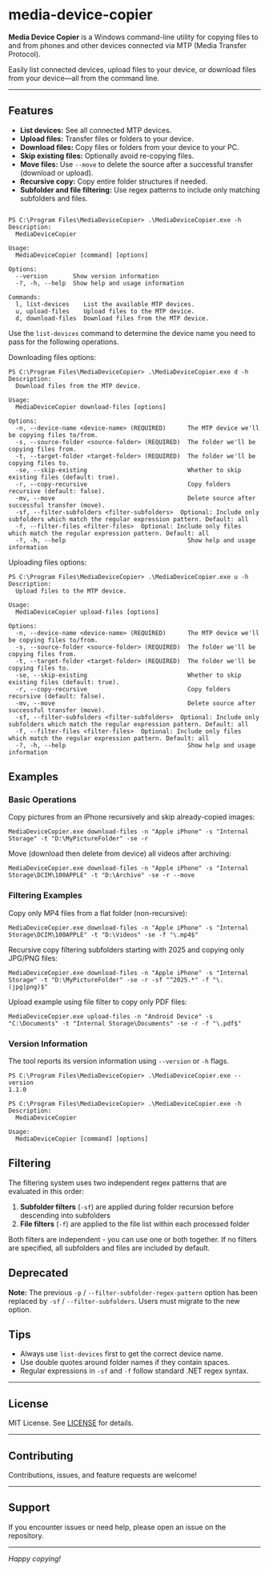 # media-device-copier
**Media Device Copier** is a Windows command-line utility for copying files to and from phones and other devices connected via MTP (Media Transfer Protocol).

Easily list connected devices, upload files to your device, or download files from your device—all from the command line.


---

## Features

- **List devices:** See all connected MTP devices.
- **Upload files:** Transfer files or folders to your device.
- **Download files:** Copy files or folders from your device to your PC.
- **Skip existing files:** Optionally avoid re-copying files.
- **Move files:** Use `--move` to delete the source after a successful transfer (download or upload).
- **Recursive copy:** Copy entire folder structures if needed.
- **Subfolder and file filtering:** Use regex patterns to include only matching subfolders and files.
```

PS C:\Program Files\MediaDeviceCopier> .\MediaDeviceCopier.exe -h
Description:
  MediaDeviceCopier

Usage:
  MediaDeviceCopier [command] [options]

Options:
  --version       Show version information
  -?, -h, --help  Show help and usage information

Commands:
  l, list-devices    List the available MTP devices.
  u, upload-files    Upload files to the MTP device.
  d, download-files  Download files from the MTP device.
```

Use the `list-devices` command to determine the device name you need to pass for the following operations.

Downloading files options:

```
PS C:\Program Files\MediaDeviceCopier> .\MediaDeviceCopier.exe d -h
Description:
  Download files from the MTP device.

Usage:
  MediaDeviceCopier download-files [options]

Options:
  -n, --device-name <device-name> (REQUIRED)      The MTP device we'll be copying files to/from.
  -s, --source-folder <source-folder> (REQUIRED)  The folder we'll be copying files from.
  -t, --target-folder <target-folder> (REQUIRED)  The folder we'll be copying files to.
  -se, --skip-existing                            Whether to skip existing files (default: true).
  -r, --copy-recursive                            Copy folders recursive (default: false).
  -mv, --move                                     Delete source after successful transfer (move).
  -sf, --filter-subfolders <filter-subfolders>  Optional: Include only subfolders which match the regular expression pattern. Default: all
  -f, --filter-files <filter-files>  Optional: Include only files which match the regular expression pattern. Default: all
  -?, -h, --help                                  Show help and usage information
```

Uploading files options:

```
PS C:\Program Files\MediaDeviceCopier> .\MediaDeviceCopier.exe u -h
Description:
  Upload files to the MTP device.

Usage:
  MediaDeviceCopier upload-files [options]

Options:
  -n, --device-name <device-name> (REQUIRED)      The MTP device we'll be copying files to/from.
  -s, --source-folder <source-folder> (REQUIRED)  The folder we'll be copying files from.
  -t, --target-folder <target-folder> (REQUIRED)  The folder we'll be copying files to.
  -se, --skip-existing                            Whether to skip existing files (default: true).
  -r, --copy-recursive                            Copy folders recursive (default: false).
  -mv, --move                                     Delete source after successful transfer (move).
  -sf, --filter-subfolders <filter-subfolders>  Optional: Include only subfolders which match the regular expression pattern. Default: all
  -f, --filter-files <filter-files>  Optional: Include only files which match the regular expression pattern. Default: all
  -?, -h, --help                                  Show help and usage information
```
## Examples

### Basic Operations

Copy pictures from an iPhone recursively and skip already-copied images:
```
MediaDeviceCopier.exe download-files -n "Apple iPhone" -s "Internal Storage" -t "D:\MyPictureFolder" -se -r
```

Move (download then delete from device) all videos after archiving:
```
MediaDeviceCopier.exe download-files -n "Apple iPhone" -s "Internal Storage\DCIM\100APPLE" -t "D:\Archive" -se -r --move
```

### Filtering Examples

Copy only MP4 files from a flat folder (non-recursive):
```
MediaDeviceCopier.exe download-files -n "Apple iPhone" -s "Internal Storage\DCIM\100APPLE" -t "D:\Videos" -se -f "\.mp4$"
```

Recursive copy filtering subfolders starting with 2025 and copying only JPG/PNG files:
```
MediaDeviceCopier.exe download-files -n "Apple iPhone" -s "Internal Storage" -t "D:\MyPictureFolder" -se -r -sf "^2025.*" -f "\.(jpg|png)$"
```

Upload example using file filter to copy only PDF files:
```
MediaDeviceCopier.exe upload-files -n "Android Device" -s "C:\Documents" -t "Internal Storage\Documents" -se -r -f "\.pdf$"
```
### Version Information

The tool reports its version information using `--version` or `-h` flags.

```
PS C:\Program Files\MediaDeviceCopier> .\MediaDeviceCopier.exe --version
1.1.0
```

```
PS C:\Program Files\MediaDeviceCopier> .\MediaDeviceCopier.exe -h
Description:
  MediaDeviceCopier

Usage:
  MediaDeviceCopier [command] [options]
```


## Filtering

The filtering system uses two independent regex patterns that are evaluated in this order:

1. **Subfolder filters** (`-sf`) are applied during folder recursion before descending into subfolders
2. **File filters** (`-f`) are applied to the file list within each processed folder

Both filters are independent - you can use one or both together. If no filters are specified, all subfolders and files are included by default.

## Deprecated

**Note:** The previous `-p` / `--filter-subfolder-regex-pattern` option has been replaced by `-sf` / `--filter-subfolders`. Users must migrate to the new option.

## Tips

- Always use `list-devices` first to get the correct device name.
- Use double quotes around folder names if they contain spaces.
- Regular expressions in `-sf` and `-f` follow standard .NET regex syntax.

---

## License

MIT License. See [LICENSE](LICENSE) for details.

---

## Contributing

Contributions, issues, and feature requests are welcome!

---

## Support

If you encounter issues or need help, please open an issue on the repository.

---

*Happy copying!*
